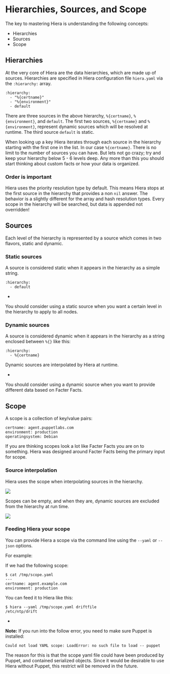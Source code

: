 # Hierarchies, Sources, and Scope

The key to mastering Hiera is understanding the following concepts:

 * Hierarchies
 * Sources
 * Scope

## Hierarchies

At the very core of Hiera are the data hierarchies, which are made up of
sources. Hierarchies are specified in Hiera configuration file `hiera.yaml` via the
`:hierarchy:` array.

    :hierarchy:
      - "%{certname}"
      - "%{environment}"
      - default

There are three sources in the above hierarchy, `%{certname}`, `%{environment}`,
and `default`. The first two sources, `%{certname}` and `%{environment}`,
represent dynamic sources which will be resolved at runtime. The third source
`default` is static.


When looking up a key Hiera iterates through each source in the hierarchy
starting with the first one in the list. In our case `%{certname}`. There is
no limit to the number of sources you can have. But lets not go crazy; try and
keep your hierarchy below 5 - 6 levels deep. Any more than this you should
start thinking about custom facts or how your data is organized.

### Order is important

Hiera uses the priority resolution type by default. This means Hiera stops at
the first source in the hierarchy that provides a non `nil` answer. The
behavior is a slightly different for the array and hash resolution types. Every
scope in the hierarchy will be searched, but data is appended not overridden!

## Sources

Each level of the hierarchy is represented by a source which comes in two
flavors, static and dynamic.

### Static sources

A source is considered static when it appears in the hierarchy as a simple
string.

    :hierarchy:
      - default

-
You should consider using a static source when you want a certain level in
the hierarchy to apply to all nodes.

### Dynamic sources

A source is considered dynamic when it appears in the hierarchy as a string
enclosed between `%{}` like this:

    :hierarchy:
      - %{certname}

Dynamic sources are interpolated by Hiera at runtime.

-
You should consider using a dynamic source when you want to provide different
data based on Facter Facts.

## Scope

A scope is a collection of key/value pairs:

    certname: agent.puppetlabs.com
    environment: production
    operatingsystem: Debian

If you are thinking scopes look a lot like Facter Facts you are on to
something. Hiera was designed around Facter Facts being the primary input
for scope.

### Source interpolation

Hiera uses the scope when interpolating sources in the hierarchy.

<img src='https://github.com/kelseyhightower/hiera/raw/maint/1.0rc/add_getting_started_tutorial/docs/images/hiera_hierarchy_resolution.png' />

Scopes can be empty, and when they are, dynamic sources are excluded from the
hierarchy at run time.

<img src='https://github.com/kelseyhightower/hiera/raw/maint/1.0rc/add_getting_started_tutorial/docs/images/hiera_hierarchy_resolution_empty_scope.png' />

### Feeding Hiera your scope

You can provide Hiera a scope via the command line using the `--yaml` or
`--json` options.

For example:

If we had the following scope:

    $ cat /tmp/scope.yaml
    ---
    certname: agent.example.com
    environment: production



You can feed it to Hiera like this:

    $ hiera --yaml /tmp/scope.yaml driftfile
    /etc/ntp/drift

-
**Note:** If you run into the follow error, you need to make sure Puppet is installed:

    Could not load YAML scope: LoadError: no such file to load -- puppet

The reason for this is that the scope yaml file could have been produced by
Puppet, and contained serialized objects. Since it would be desirable to use 
Hiera without Puppet, this restrict will be removed in the future.


